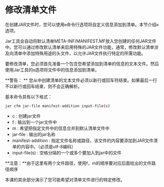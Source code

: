 # 修改清单文件

在创建JAR文件时，您可以使用`m`命令行选项将自定义信息添加到清单。本节介绍`m`选项。

Jar工具会自动将默认清单META-INF/MANIFEST.MF放入您创建的任何JAR文件中。您可以通过修改默认清单来启用特殊的JAR文件功能，通常，修改默认清单涉及向清单中添加特殊用途的头文件，以允许JAR文件执行特定的所需功能。

要修改清单，您必须首先准备一个包含您希望添加到清单的信息的文本文件。然后使用Jar工具的`m`选项将文件中的信息添加到清单。

**警告： ** 您从中创建清单的文本文件必须以新行或回车符结束。如果最后一行不以新行或回车结束，则不会正确解析。

基本命令具有以下格式：

```bash
jar cfm jar-file manifest-addition input-file(s)
```

* c : 创建jar文件
* f : 输出到一个jar文件中
* m : 希望把指定文件中的信息合并到默认清单文件中
* jar-file : 输出的jar名称
* manifest-addition : 指定文件名称或路径，该文件的内容要添加到JAR文件清单的内容中。（必须是utf-8编码）
* input-file(s) : 空格分隔的一个或多个要加入到jar中的文件

**注意：**由于这里有两个文件路径，使用f，m的顺序要对应后面给出的文件路径顺序


本课的其余部分演示了您可能希望对清单文件进行的特定修改。
